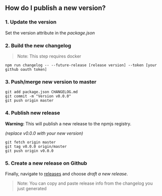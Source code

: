 ## How do I publish a new version?

### 1. Update the version

Set the version attribute in the _package.json_

### 2. Build the new changelog

> Note: This step requires docker

```
npm run changelog -- --future-release [release version] --token [your github oauth token]
```

### 3. Push/merge new version to master

```
git add package.json CHANGELOG.md
git commit -m "Version v0.0.0"
git push origin master
```

### 4. Publish new release

**Warning:** This will publish a new release to the npmjs registry.

_(replace v0.0.0 with your new version)_

```
git fetch origin master
git tag v0.0.0 origin/master
git push origin v0.0.0
```

### 5. Create a new release on Github

Finally, navigate to [releases](https://github.com/andyrichardson/fielder/releases) and choose _draft a new release_.

> Note: You can copy and paste release info from the changelog you just generated
